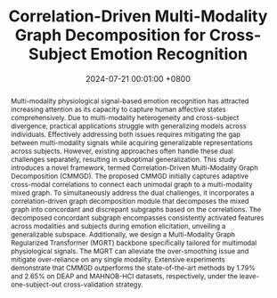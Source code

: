 ---
title: "Correlation-Driven Multi-Modality Graph Decomposition for Cross-Subject Emotion Recognition"
date: 2024-07-21 00:01:00 +0800
selected: false
pub: "ACM MM'24, CCF-A, CORE-A*"
pub_last: ' <span class="badge badge-pill badge-publication badge-danger">Poster</span>'
pub_date: "2024"
abstract: >-
    Multi-modality physiological signal-based emotion recognition has attracted increasing attention as its capacity to capture human affective states comprehensively. Due to multi-modality heterogeneity and cross-subject divergence, practical applications struggle with generalizing models across individuals. Effectively addressing both issues requires mitigating the gap between multi-modality signals while acquiring generalizable representations across subjects. However, existing approaches often handle these dual challenges separately, resulting in suboptimal generalization. This study introduces a novel framework, termed Correlation-Driven Multi-Modality Graph Decomposition (CMMGD). The proposed CMMGD initially captures adaptive cross-modal correlations to connect each unimodal graph to a multi-modality mixed graph. To simultaneously address the dual challenges, it incorporates a correlation-driven graph decomposition module that decomposes the mixed graph into concordant and discrepant subgraphs based on the correlations. The decomposed concordant subgraph encompasses consistently activated features across modalities and subjects during emotion elicitation, unveiling a generalizable subspace. Additionally, we design a Multi-Modality Graph Regularized Transformer (MGRT) backbone specifically tailored for multimodal physiological signals. The MGRT can alleviate the over-smoothing issue and mitigate over-reliance on any single modality. Extensive experiments demonstrate that CMMGD outperforms the state-of-the-art methods by 1.79% and 2.65% on DEAP and MAHNOB-HCI datasets, respectively, under the leave-one-subject-out cross-validation strategy.
cover: /assets/images/covers/huang2024cdmmgd.png
authors:
    Wuliang Huang
    Yiqiang Chen†
    Xinlong Jiang
    Chenlong Gao
    Qian Chen
    Teng Zhang
    Bingjie Yan
    Yifan Wang
    Jianrong Yang
links:
    Paper: https://openreview.net/pdf?id=sR7BptgSaw
    Bib: bib/huang2024correlation.txt
---